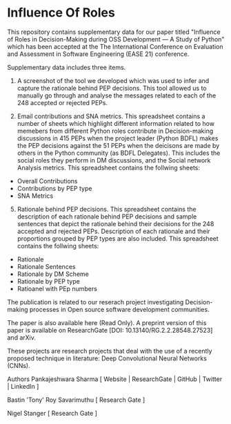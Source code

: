 # Influence Of Roles
This repository contains supplementary data for our paper titled "Influence of Roles in Decision-Making during OSS Development — A Study of Python" which has been accepted at the The International Conference on Evaluation and Assessment in Software Engineering (EASE 21) conference.

Supplementary data includes three items.
1) A screenshot of the tool we developed which was used to infer and capture the rationale behind PEP decisions. This tool allowed us to manually go through and analyse the messages related to each of the 248 accepted or rejected PEPs.

2) Email contributions and SNA metrics. This spreadsheet contains a number of sheets which highlight different information related to how memebers from different Python roles contribute in Decision-making discussions in 415 PEPs when the project leader (Python BDFL) makes the PEP decisions against the 51 PEPs when the deicisons are made by others in the Python community (as BDFL Delegates). This includes the social roles they perform in DM discussions, and the Social network Analysis metrics. This spreadsheet contains the follwing sheets:
 - Overall Contributions
 - Contributions by PEP type
 - SNA Metrics

5) Rationale behind PEP decisions. This spreadsheet contains the description of each rationale behind PEP decisions and sample sentences that depict the rationale behind their decisions for the 248 accepted and rejected PEPs. Description of each rationale and their proportions grouped by PEP types are also included. This spreadsheet contains the follwing sheets:
 - Rationale
 - Rationale Sentences
 - Rationale by DM Scheme
 - Rationale by PEP type
 - Ratioanel with PEp numbers

The publication is related to our reserach project investigating Decision-making processes in Open source software development communities. 

The paper is also available here (Read Only). A preprint version of this paper is available on ResearchGate [DOI: 10.13140/RG.2.2.28548.27523] and arXiv. 

These projects are research projects that deal with the use of a recently proposed technique in literature: Deep Convolutional Neural Networks (CNNs). 


Authors
Pankajeshwara Sharma [ Website | ResearchGate | GitHub | Twitter | LinkedIn ]

Bastin 'Tony' Roy Savarimuthu [ Research Gate ]

Nigel Stanger [ Research Gate ]
